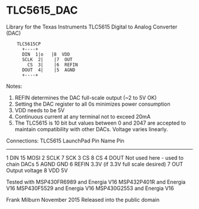 # TLC5615_DAC

Library for the Texas Instruments TLC5615 Digital to Analog Converter (DAC)
       
        TLC5615CP
          +----+  
          DIN  1|o   |8  VDD
          SCLK  2|    |7  OUT
            CS  3|    |6  REFIN
          DOUT  4|    |5  AGND
          +----+     
   
   Notes:
   1) REFIN determines the DAC full-scale output (~2 to 5V OK)
   2) Setting the DAC register to all 0s minimizes power consumption
   3) VDD needs to be 5V
   4) Continuous current at any terminal not to exceed 20mA
   5) The TLC5615 is 10 bit but values between 0 and 2047 are accepted to
      maintain compatibility with other DACs.  Voltage varies linearly.
   
   Connections:
   TLC5615        LaunchPad
   Pin  Name      Pin
   ---  -------   ---------------------
   1    DIN       15  MOSI
   2    SCLK      7  SCK
   3    CS        8  CS
   4    DOUT      Not used here - used to chain DACs
   5    AGND      GND
   6    REFIN     3.3V (if 3.3V full scale desired)
   7    OUT       Output voltage
   8    VDD       5V          
  
  Tested with MSP430FR6989 and Energia V16
              MSP432P401R and Energia V16
              MSP430F5529 and Energia V16
              MSP430G2553 and Energia V16          
              
  Frank Milburn    November 2015
  Released into the public domain


